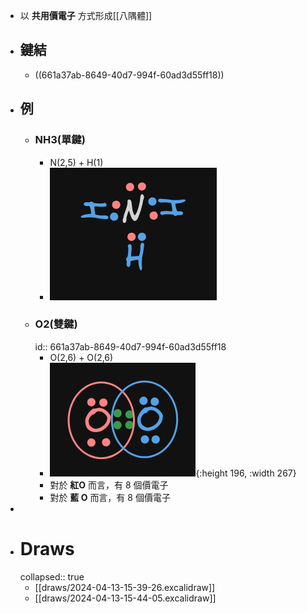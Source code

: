- 以 **共用價電子** 方式形成[[八隅體]]
- ## 鍵結
	- ((661a37ab-8649-40d7-994f-60ad3d55ff18))
- ## 例
	- ### NH3(單鍵)
		- N(2,5) + H(1)
		- ![image.png](../assets/image_1712994166180_0.png)
	- ### O2(雙鍵)
	  id:: 661a37ab-8649-40d7-994f-60ad3d55ff18
		- O(2,6) + O(2,6)
		- ![image.png](../assets/image_1712994440083_0.png){:height 196, :width 267}
		- 對於 **紅O** 而言，有 8 個價電子
		- 對於 **藍 O** 而言，有 8 個價電子
-
- # Draws
  collapsed:: true
	- [[draws/2024-04-13-15-39-26.excalidraw]]
	- [[draws/2024-04-13-15-44-05.excalidraw]]